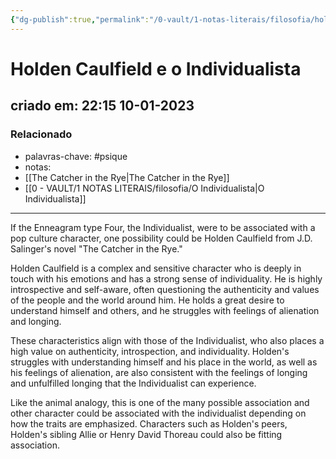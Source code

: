 ```yaml
---
{"dg-publish":true,"permalink":"/0-vault/1-notas-literais/filosofia/holden-caulfield-e-o-individualista/","tags":["psique"],"dgHomeLink":true,"dgShowLocalGraph":true,"dgShowFileTree":true,"dgEnableSearch":true,"noteIcon":""}
---
```


# Holden Caulfield e o Individualista
## criado em: 22:15 10-01-2023

### Relacionado
- palavras-chave: #psique
- notas: 
- [[The Catcher in the Rye\|The Catcher in the Rye]]
- [[0 - VAULT/1 NOTAS LITERAIS/filosofia/O Individualista\|O Individualista]]
---
If the Enneagram type Four, the Individualist, were to be associated with a pop culture character, one possibility could be Holden Caulfield from J.D. Salinger's novel "The Catcher in the Rye."

Holden Caulfield is a complex and sensitive character who is deeply in touch with his emotions and has a strong sense of individuality. He is highly introspective and self-aware, often questioning the authenticity and values of the people and the world around him. He holds a great desire to understand himself and others, and he struggles with feelings of alienation and longing.

These characteristics align with those of the Individualist, who also places a high value on authenticity, introspection, and individuality. Holden's struggles with understanding himself and his place in the world, as well as his feelings of alienation, are also consistent with the feelings of longing and unfulfilled longing that the Individualist can experience.

Like the animal analogy, this is one of the many possible association and other character could be associated with the individualist depending on how the traits are emphasized. Characters such as Holden's peers, Holden's sibling Allie or Henry David Thoreau could also be fitting association.